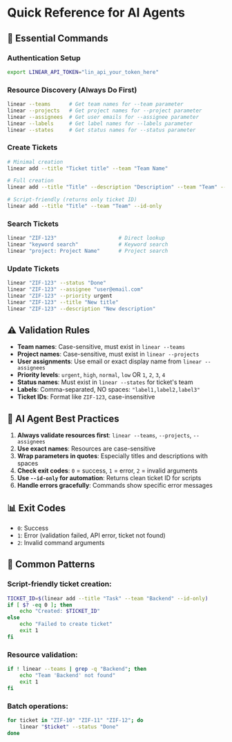 # Quick Reference for AI Agents

## 🚀 Essential Commands

### Authentication Setup
```bash
export LINEAR_API_TOKEN="lin_api_your_token_here"
```

### Resource Discovery (Always Do First)
```bash
linear --teams      # Get team names for --team parameter
linear --projects   # Get project names for --project parameter  
linear --assignees  # Get user emails for --assignee parameter
linear --labels     # Get label names for --labels parameter
linear --states     # Get status names for --status parameter
```

### Create Tickets
```bash
# Minimal creation
linear add --title "Ticket title" --team "Team Name"

# Full creation
linear add --title "Title" --description "Description" --team "Team" --project "Project" --assignee "user@email.com" --priority high --labels "label1,label2"

# Script-friendly (returns only ticket ID)
linear add --title "Title" --team "Team" --id-only
```

### Search Tickets
```bash
linear "ZIF-123"                    # Direct lookup
linear "keyword search"             # Keyword search
linear "project: Project Name"      # Project search
```

### Update Tickets
```bash
linear "ZIF-123" --status "Done"
linear "ZIF-123" --assignee "user@email.com"
linear "ZIF-123" --priority urgent
linear "ZIF-123" --title "New title"
linear "ZIF-123" --description "New description"
```

## ⚠️ Validation Rules

- **Team names**: Case-sensitive, must exist in `linear --teams`
- **Project names**: Case-sensitive, must exist in `linear --projects`
- **User assignments**: Use email or exact display name from `linear --assignees`
- **Priority levels**: `urgent`, `high`, `normal`, `low` OR `1`, `2`, `3`, `4`
- **Status names**: Must exist in `linear --states` for ticket's team
- **Labels**: Comma-separated, NO spaces: `"label1,label2,label3"`
- **Ticket IDs**: Format like `ZIF-123`, case-insensitive

## 🔧 AI Agent Best Practices

1. **Always validate resources first**: `linear --teams`, `--projects`, `--assignees`
2. **Use exact names**: Resources are case-sensitive
3. **Wrap parameters in quotes**: Especially titles and descriptions with spaces
4. **Check exit codes**: `0` = success, `1` = error, `2` = invalid arguments
5. **Use `--id-only` for automation**: Returns clean ticket ID for scripts
6. **Handle errors gracefully**: Commands show specific error messages

## 📊 Exit Codes
- `0`: Success
- `1`: Error (validation failed, API error, ticket not found)
- `2`: Invalid command arguments

## 🎯 Common Patterns

### Script-friendly ticket creation:
```bash
TICKET_ID=$(linear add --title "Task" --team "Backend" --id-only)
if [ $? -eq 0 ]; then
    echo "Created: $TICKET_ID"
else
    echo "Failed to create ticket"
    exit 1
fi
```

### Resource validation:
```bash
if ! linear --teams | grep -q "Backend"; then
    echo "Team 'Backend' not found"
    exit 1
fi
```

### Batch operations:
```bash
for ticket in "ZIF-10" "ZIF-11" "ZIF-12"; do
    linear "$ticket" --status "Done"
done
```